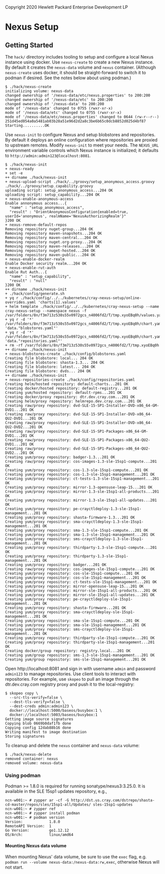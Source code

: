Copyright 2020 Hewlett Packard Enterprise Development LP


Nexus Setup
===========


Getting Started
---------------

The `hack/` directory includes tooling to setup and configure a local Nexus
instance using docker.  Use `nexus-create` to create a new Nexus instance. By
default it creates the `nexus-data` volume and `nexus` container. (Although
`nexus-create` uses docker, it should be straight-forward to switch it to
podman if desired. See the notes below about using podman.)

```
$ ./hack/nexus-create
initializing volume: nexus-data
changed ownership of '/nexus-data/etc/nexus.properties' to 200:200
changed ownership of '/nexus-data/etc' to 200:200
changed ownership of '/nexus-data' to 200:200
mode of '/nexus-data' changed to 0755 (rwxr-xr-x)
mode of '/nexus-data/etc' changed to 0755 (rwxr-xr-x)
mode of '/nexus-data/etc/nexus.properties' changed to 0644 (rw-r--r--)
251d45ed054a0a5481ab03b28a51e96d2d2a8c3be6b65c0dcb8852d025d4bf87
Starting..........OK
```

Use `nexus-init` to configure Nexus and setup blobstores and repositories. By
default it deploys an online configuration where repositories are proxied to
upstream remotes. Modify `nexus-init` to meet your needs. The `NEXUS_URL`
environment variable controls which Nexus instance is initialized; it defaults
to `http://admin:admin123@localhost:8081`.

```
$ ./hack/nexus-init
+ nexus-ready
+ set -e
++ dirname ./hack/nexus-init
+ nexus-upload-script ./hack/../groovy/setup_anonymous_access.groovy ./hack/../groovy/setup_capability.groovy
uploading script: setup_anonymous_access...204 OK
uploading script: setup_capability...204 OK
+ nexus-enable-anonymous-access
Enable annonymous access...{
  "name" : "setup_anonymous_access",
  "result" : "OrientAnonymousConfiguration{enabled=true, userId='anonymous', realmName='NexusAuthorizingRealm'}"
}200 OK
+ nexus-remove-default-repos
Removing repository nuget-group...204 OK
Removing repository maven-snapshots...204 OK
Removing repository maven-central...204 OK
Removing repository nuget.org-proxy...204 OK
Removing repository maven-releases...204 OK
Removing repository nuget-hosted...204 OK
Removing repository maven-public...204 OK
+ nexus-enable-docker-realm
Enable Docker security realm...204 OK
+ nexus-enable-rut-auth
Enable Rut Auth...{
  "name" : "setup_capability",
  "result" : "null"
}200 OK
++ dirname ./hack/nexus-init
+ ./hack/config/generate.sh
+ yq r ./hack/config/../../kubernetes/cray-nexus-setup/online-overrides.yaml 'charts[1].values'
+ helm template ./hack/config/../../kubernetes/cray-nexus-setup --name cray-nexus-setup --namespace nexus -f /var/folders/8n/f3m713z530s55v0972gcs_n4006fd2/T/tmp.xyoEBq0h/values.yaml
+ yq r -d '*' /var/folders/8n/f3m713z530s55v0972gcs_n4006fd2/T/tmp.xyoEBq0h/chart.yaml 'data."blobstores.yaml"'
+ yq r -d '*' /var/folders/8n/f3m713z530s55v0972gcs_n4006fd2/T/tmp.xyoEBq0h/chart.yaml 'data."repositories.yaml"'
+ rm -rf /var/folders/8n/f3m713z530s55v0972gcs_n4006fd2/T/tmp.xyoEBq0h
++ dirname ./hack/nexus-init
+ nexus-blobstores-create ./hack/config/blobstores.yaml
Creating file blobstore: local... 204 OK
Creating file blobstore: shasta-1.3... 204 OK
Creating file blobstore: latest... 204 OK
Creating file blobstore: dvds... 204 OK
++ dirname ./hack/nexus-init
+ nexus-repositories-create ./hack/config/repositories.yaml
Creating helm/hosted repository: default-charts...201 OK
Creating docker/hosted repository: default-registry...201 OK
Creating yum/hosted repository: default-rpms...201 OK
Creating docker/proxy repository: dtr.dev.cray.com...201 OK
Creating helm/proxy repository: helmrepo.dev.cray.com...201 OK
Creating raw/proxy repository: dvd-SLE-15-SP1-Installer-DVD-x86_64-GM-DVD1...201 OK
Creating raw/proxy repository: dvd-SLE-15-SP1-Installer-DVD-x86_64-QU2-DVD1...201 OK
Creating raw/proxy repository: dvd-SLE-15-SP1-Installer-DVD-x86_64-QU2-DVD2...201 OK
Creating raw/proxy repository: dvd-SLE-15-SP1-Packages-x86_64-GM-DVD1...201 OK
Creating raw/proxy repository: dvd-SLE-15-SP1-Packages-x86_64-QU2-DVD1...201 OK
Creating raw/proxy repository: dvd-SLE-15-SP1-Packages-x86_64-QU2-DVD2...201 OK
Creating yum/proxy repository: badger-1.3...201 OK
Creating raw/proxy repository: cos-images-1.3-sle-15sp1-compute...201 OK
Creating yum/proxy repository: cos-1.3-sle-15sp1-compute...201 OK
Creating yum/proxy repository: cos-1.3-sle-15sp1-management...201 OK
Creating yum/proxy repository: ct-tests-1.3-sle-15sp1-management...201 OK
Creating yum/proxy repository: mirror-1.3-opensuse-leap-15...201 OK
Creating yum/proxy repository: mirror-1.3-sle-15sp1-all-products...201 OK
Creating yum/proxy repository: mirror-1.3-sle-15sp1-all-updates...201 OK
Creating yum/proxy repository: pe-crayctldeploy-1.3-sle-15sp1-management...201 OK
Creating yum/proxy repository: shasta-firmware-1.3...201 OK
Creating yum/proxy repository: sma-crayctldeploy-1.3-sle-15sp1-management...201 OK
Creating yum/proxy repository: sma-1.3-sle-15sp1-compute...201 OK
Creating yum/proxy repository: sma-1.3-sle-15sp1-management...201 OK
Creating yum/proxy repository: sms-crayctldeploy-1.3-sle-15sp1-management...201 OK
Creating yum/proxy repository: thirdparty-1.3-sle-15sp1-compute...201 OK
Creating yum/proxy repository: thirdparty-1.3-sle-15sp1-management...201 OK
Creating yum/proxy repository: badger...201 OK
Creating raw/proxy repository: cos-images-sle-15sp1-compute...201 OK
Creating yum/proxy repository: cos-sle-15sp1-compute...201 OK
Creating yum/proxy repository: cos-sle-15sp1-management...201 OK
Creating yum/proxy repository: ct-tests-sle-15sp1-management...201 OK
Creating yum/proxy repository: mirror-opensuse-leap-15...201 OK
Creating yum/proxy repository: mirror-sle-15sp1-all-products...201 OK
Creating yum/proxy repository: mirror-sle-15sp1-all-updates...201 OK
Creating yum/proxy repository: pe-crayctldeploy-sle-15sp1-management...201 OK
Creating yum/proxy repository: shasta-firmware...201 OK
Creating yum/proxy repository: sma-crayctldeploy-sle-15sp1-management...201 OK
Creating yum/proxy repository: sma-sle-15sp1-compute...201 OK
Creating yum/proxy repository: sma-sle-15sp1-management...201 OK
Creating yum/proxy repository: sms-crayctldeploy-sle-15sp1-management...201 OK
Creating yum/proxy repository: thirdparty-sle-15sp1-compute...201 OK
Creating yum/proxy repository: thirdparty-sle-15sp1-management...201 OK
Creating docker/group repository: registry.local...201 OK
Creating yum/group repository: sms-1.3-sle-15sp1-management...201 OK
Creating yum/group repository: sms-sle-15sp1-management...201 OK
```

Open http://localhost:8081 and sign in with username `admin` and password
`admin123` to manage repositories. Use client tools to interact with
repositories. For example, use `skopeo` to pull an image through the
dtr.dev.cray.com registry proxy and push it to the local-registry:

```
$ skopeo copy \
  --src-tls-verify=false \
  --dest-tls-verify=false \
  --dest-creds admin:admin123 \
  docker://localhost:5000/baseos/busybox:1 \
  docker://localhost:5003/baseos/busybox:1
Getting image source signatures
Copying blob 0669b0daf1fb done  
Copying config 12dab88b16 done  
Writing manifest to image destination
Storing signatures
```

To cleanup and delete the `nexus` container and `nexus-data` volume:

```
$ ./hack/nexus-delete
removed container: nexus
removed volume: nexus-data
```


### Using podman

Podman >= 1.8.0 is required for running sonatype/nexus3:3.25.0. It is available
in the SLE 15sp1 updates repository, e.g.,

```
ncn-w001:~ # zypper ar -cf -G http://dst.us.cray.com/dstrepo/shasta-cd-master/repos/sles/15sp1-all/Updates/ sles-15sp1-updates
ncn-w001:~ # zypper ref
ncn-w001:~ # zypper install podman
ncn-w001:~ # podman version
Version:            1.8.0
RemoteAPI Version:  1
Go Version:         go1.12.12
OS/Arch:            linux/amd64
```

#### Mounting Nexus data volume

When mounting Nexus' data volume, be sure to use the `exec` flag, e.g. `podman
run --volume nexus-data:/nexus-data:rw,exec`, otherwise Nexus will not start.

